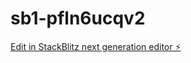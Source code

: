 # sb1-pfln6ucqv2

[Edit in StackBlitz next generation editor ⚡️](https://stackblitz.com/~/github.com/achrafnh/sb1-pfln6ucqv2)